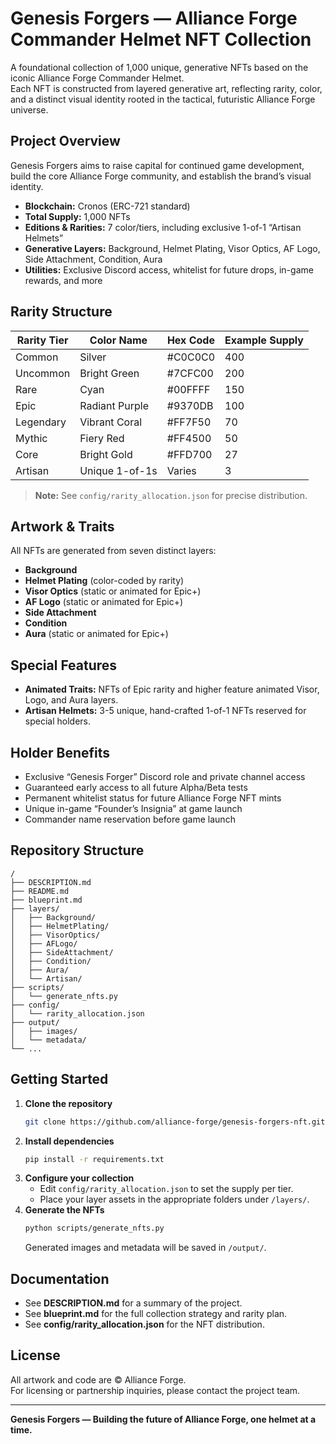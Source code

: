 # Genesis Forgers — Alliance Forge Commander Helmet NFT Collection

A foundational collection of 1,000 unique, generative NFTs based on the iconic Alliance Forge Commander Helmet.  
Each NFT is constructed from layered generative art, reflecting rarity, color, and a distinct visual identity rooted in the tactical, futuristic Alliance Forge universe.

## Project Overview

Genesis Forgers aims to raise capital for continued game development, build the core Alliance Forge community, and establish the brand’s visual identity.

- **Blockchain:** Cronos (ERC-721 standard)
- **Total Supply:** 1,000 NFTs
- **Editions & Rarities:** 7 color/tiers, including exclusive 1-of-1 “Artisan Helmets”
- **Generative Layers:** Background, Helmet Plating, Visor Optics, AF Logo, Side Attachment, Condition, Aura
- **Utilities:** Exclusive Discord access, whitelist for future drops, in-game rewards, and more

## Rarity Structure

| Rarity Tier  | Color Name          | Hex Code  | Example Supply |
|--------------|---------------------|-----------|---------------|
| Common       | Silver              | #C0C0C0   | 400           |
| Uncommon     | Bright Green        | #7CFC00   | 200           |
| Rare         | Cyan                | #00FFFF   | 150           |
| Epic         | Radiant Purple      | #9370DB   | 100           |
| Legendary    | Vibrant Coral       | #FF7F50   | 70            |
| Mythic       | Fiery Red           | #FF4500   | 50            |
| Core         | Bright Gold         | #FFD700   | 27            |
| Artisan      | Unique 1-of-1s      | Varies    | 3             |

> **Note:** See `config/rarity_allocation.json` for precise distribution.

## Artwork & Traits

All NFTs are generated from seven distinct layers:
- **Background**
- **Helmet Plating** (color-coded by rarity)
- **Visor Optics** (static or animated for Epic+)
- **AF Logo** (static or animated for Epic+)
- **Side Attachment**
- **Condition**
- **Aura** (static or animated for Epic+)

## Special Features

- **Animated Traits:** NFTs of Epic rarity and higher feature animated Visor, Logo, and Aura layers.
- **Artisan Helmets:** 3-5 unique, hand-crafted 1-of-1 NFTs reserved for special holders.

## Holder Benefits

- Exclusive “Genesis Forger” Discord role and private channel access
- Guaranteed early access to all future Alpha/Beta tests
- Permanent whitelist status for future Alliance Forge NFT mints
- Unique in-game “Founder’s Insignia” at game launch
- Commander name reservation before game launch

## Repository Structure

```
/
├── DESCRIPTION.md
├── README.md
├── blueprint.md
├── layers/
│   ├── Background/
│   ├── HelmetPlating/
│   ├── VisorOptics/
│   ├── AFLogo/
│   ├── SideAttachment/
│   ├── Condition/
│   ├── Aura/
│   └── Artisan/
├── scripts/
│   └── generate_nfts.py
├── config/
│   └── rarity_allocation.json
├── output/
│   ├── images/
│   └── metadata/
└── ...
```

## Getting Started

1. **Clone the repository**
   ```bash
   git clone https://github.com/alliance-forge/genesis-forgers-nft.git
   ```
2. **Install dependencies**
   ```bash
   pip install -r requirements.txt
   ```
3. **Configure your collection**
   - Edit `config/rarity_allocation.json` to set the supply per tier.
   - Place your layer assets in the appropriate folders under `/layers/`.
4. **Generate the NFTs**
   ```bash
   python scripts/generate_nfts.py
   ```
   Generated images and metadata will be saved in `/output/`.

## Documentation

- See **DESCRIPTION.md** for a summary of the project.
- See **blueprint.md** for the full collection strategy and rarity plan.
- See **config/rarity_allocation.json** for the NFT distribution.

## License

All artwork and code are © Alliance Forge.  
For licensing or partnership inquiries, please contact the project team.

---

**Genesis Forgers — Building the future of Alliance Forge, one helmet at a time.**
